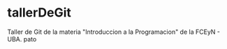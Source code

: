 # tallerDeGit

Taller de Git de la materia "Introduccion a la Programacion" de la FCEyN - UBA. pato
